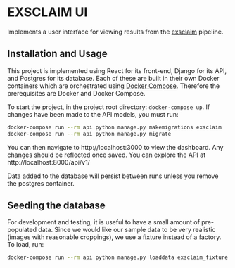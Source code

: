 # EXSCLAIM UI

Implements a user interface for viewing results from the [exsclaim](https://github.com/MaterialEyes/exsclaim) pipeline.


## Installation and Usage

This project is implemented using React for its front-end, Django for its API, and Postgres for its database. Each of these are built in their own Docker containers which are orchestrated using [Docker Compose](https://docs.docker.com/compose/install/). Therefore the prerequisites are Docker and Docker Compose. 

To start the project, in the project root directory: `docker-compose up`. If changes have been made to the API models, you must run: 
```bash
docker-compose run --rm api python manage.py makemigrations exsclaim
docker-compose run --rm api python manage.py migrate
```

You can then navigate to http://localhost:3000 to view the dashboard. Any changes should be reflected once saved. You can explore the API at http://localhost:8000/api/v1/

Data added to the database will persist between runs unless you remove the postgres container. 

## Seeding the database

For development and testing, it is useful to have a small amount of pre-populated data. Since we would like our sample data to be very realistic (images with reasonable croppings), we use a fixture instead of a factory. To load, run:
```bash
docker-compose run --rm api python manage.py loaddata exsclaim_fixture.json
```